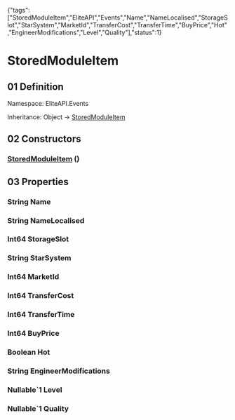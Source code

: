 {"tags":["StoredModuleItem","EliteAPI","Events","Name","NameLocalised","StorageSlot","StarSystem","MarketId","TransferCost","TransferTime","BuyPrice","Hot","EngineerModifications","Level","Quality"],"status":1}

# StoredModuleItem

## 01 Definition

Namespace: <span class='code'>EliteAPI.Events</span>

Inheritance: <span class='code'>Object</span> → <span class='code'>[StoredModuleItem](../../EliteAPI/Events/StoredModuleItem.html)</span>

## 02 Constructors

### <span class='code'>[StoredModuleItem](../../EliteAPI/Events/StoredModuleItem.html)</span> ()

## 03 Properties

### <span class='code'>String</span> Name

### <span class='code'>String</span> NameLocalised

### <span class='code'>Int64</span> StorageSlot

### <span class='code'>String</span> StarSystem

### <span class='code'>Int64</span> MarketId

### <span class='code'>Int64</span> TransferCost

### <span class='code'>Int64</span> TransferTime

### <span class='code'>Int64</span> BuyPrice

### <span class='code'>Boolean</span> Hot

### <span class='code'>String</span> EngineerModifications

### <span class='code'>Nullable`1</span> Level

### <span class='code'>Nullable`1</span> Quality

